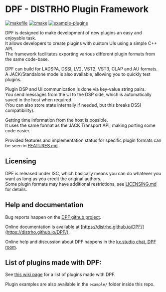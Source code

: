 # DPF - DISTRHO Plugin Framework
[![makefile](https://github.com/DISTRHO/DPF/actions/workflows/makefile.yml/badge.svg)](https://github.com/DISTRHO/DPF/actions/workflows/makefile.yml)
[![cmake](https://github.com/DISTRHO/DPF/actions/workflows/cmake.yml/badge.svg)](https://github.com/DISTRHO/DPF/actions/workflows/cmake.yml)
[![example-plugins](https://github.com/DISTRHO/DPF/actions/workflows/example-plugins.yml/badge.svg)](https://github.com/DISTRHO/DPF/actions/workflows/example-plugins.yml)

DPF is designed to make development of new plugins an easy and enjoyable task.  
It allows developers to create plugins with custom UIs using a simple C++ API.  
The framework facilitates exporting various different plugin formats from the same code-base.

DPF can build for LADSPA, DSSI, LV2, VST2, VST3, CLAP and AU formats.  
A JACK/Standalone mode is also available, allowing you to quickly test plugins.

Plugin DSP and UI communication is done via key-value string pairs.  
You send messages from the UI to the DSP side, which is automatically saved in the host when required.  
(You can also store state internally if needed, but this breaks DSSI compatibility).

Getting time information from the host is possible.  
It uses the same format as the JACK Transport API, making porting some code easier.

Provided features and implementation status for specific plugin formats can be seen in [FEATURES.md](FEATURES.md).

## Licensing

DPF is released under ISC, which basically means you can do whatever you want as long as you credit the original authors.  
Some plugin formats may have additional restrictions, see [LICENSING.md](LICENSING.md) for details.


## Help and documentation

Bug reports happen on the [DPF github project](https://github.com/DISTRHO/DPF/issues).

Online documentation is available at [https://distrho.github.io/DPF/](https://distrho.github.io/DPF/).

Online help and discussion about DPF happens in the [kx.studio chat, DPF room](https://chat.kx.studio/channel/dpf).


## List of plugins made with DPF:

See [this wiki page](https://github.com/DISTRHO/DPF/wiki/Plugins-made-with-DPF) for a list of plugins made with DPF.

Plugin examples are also available in the `example/` folder inside this repo.
